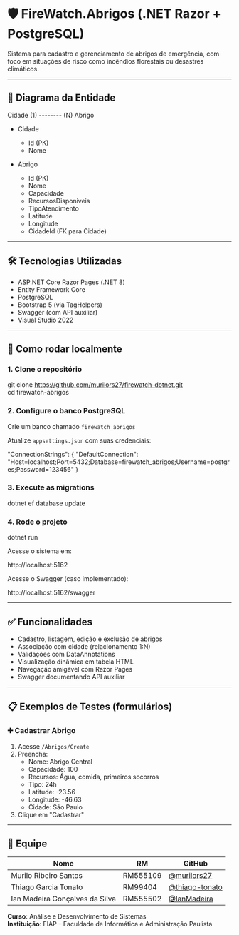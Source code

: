 # 🛡️ FireWatch.Abrigos (.NET Razor + PostgreSQL)

Sistema para cadastro e gerenciamento de abrigos de emergência, com foco em situações de risco como incêndios florestais ou desastres climáticos.

---

## 📐 Diagrama da Entidade

Cidade (1) -------- (N) Abrigo

- Cidade
  - Id (PK)
  - Nome

- Abrigo
  - Id (PK)
  - Nome
  - Capacidade
  - RecursosDisponiveis
  - TipoAtendimento
  - Latitude
  - Longitude
  - CidadeId (FK para Cidade)

---

## 🛠️ Tecnologias Utilizadas

- ASP.NET Core Razor Pages (.NET 8)
- Entity Framework Core
- PostgreSQL
- Bootstrap 5 (via TagHelpers)
- Swagger (com API auxiliar)
- Visual Studio 2022

---

## 🚀 Como rodar localmente

### 1. Clone o repositório

git clone https://github.com/murilors27/firewatch-dotnet.git  
cd firewatch-abrigos

### 2. Configure o banco PostgreSQL

Crie um banco chamado `firewatch_abrigos`

Atualize `appsettings.json` com suas credenciais:

"ConnectionStrings": {
  "DefaultConnection": "Host=localhost;Port=5432;Database=firewatch_abrigos;Username=postgres;Password=123456"
}

### 3. Execute as migrations

dotnet ef database update

### 4. Rode o projeto

dotnet run

Acesse o sistema em:

http://localhost:5162

Acesse o Swagger (caso implementado):

http://localhost:5162/swagger

---

## ✅ Funcionalidades

- Cadastro, listagem, edição e exclusão de abrigos
- Associação com cidade (relacionamento 1:N)
- Validações com DataAnnotations
- Visualização dinâmica em tabela HTML
- Navegação amigável com Razor Pages
- Swagger documentando API auxiliar

---

## 📋 Exemplos de Testes (formulários)

### ➕ Cadastrar Abrigo

1. Acesse `/Abrigos/Create`
2. Preencha:
   - Nome: Abrigo Central
   - Capacidade: 100
   - Recursos: Água, comida, primeiros socorros
   - Tipo: 24h
   - Latitude: -23.56
   - Longitude: -46.63
   - Cidade: São Paulo
3. Clique em "Cadastrar"

---

## 👥 Equipe

| Nome                                | RM       | GitHub                                |
|-------------------------------------|----------|----------------------------------------|
| Murilo Ribeiro Santos               | RM555109 | [@murilors27](https://github.com/murilors27) |
| Thiago Garcia Tonato                | RM99404  | [@thiago-tonato](https://github.com/thiago-tonato) |
| Ian Madeira Gonçalves da Silva      | RM555502 | [@IanMadeira](https://github.com/IanMadeira) |

**Curso**: Análise e Desenvolvimento de Sistemas  
**Instituição**: FIAP – Faculdade de Informática e Administração Paulista
